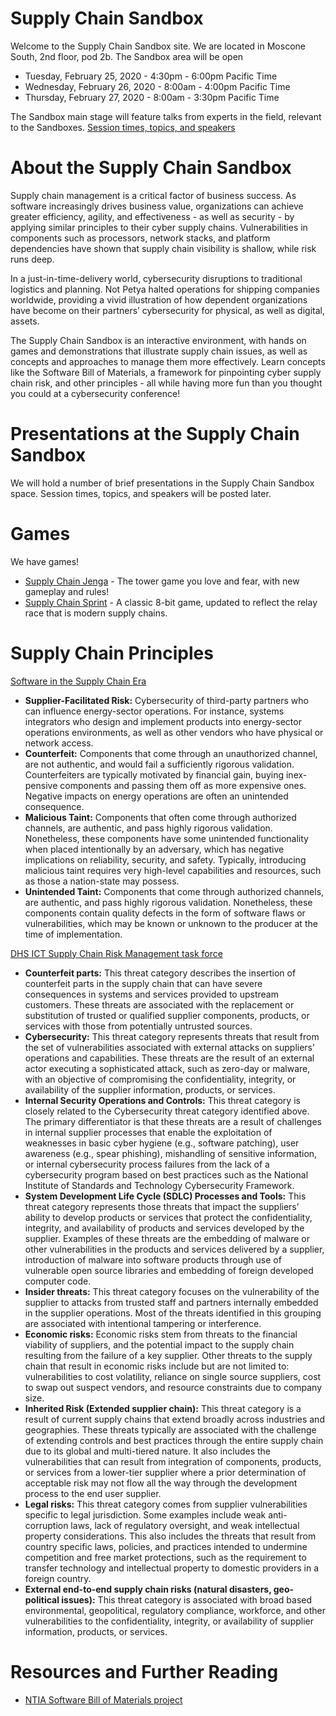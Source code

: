 # Supply Chain Sandbox
Welcome to the Supply Chain Sandbox site. We are located in Moscone South, 2nd floor, pod 2b. The Sandbox area will be open
* Tuesday, February 25, 2020 - 4:30pm - 6:00pm Pacific Time
* Wednesday, February 26, 2020 - 8:00am - 4:00pm Pacific Time
* Thursday, February 27, 2020 - 8:00am - 3:30pm Pacific Time

The Sandbox main stage will feature talks from experts in the field, relevant to the Sandboxes. [Session times, topics, and speakers](https://www.rsaconference.com/usa/agenda/full-agenda?deliveryformat=Sandbox&location=USA&year=2020)

# About the Supply Chain Sandbox
Supply chain management is a critical factor of business success. As software increasingly drives business value, organizations can achieve greater efficiency, agility, and effectiveness - as well as security - by applying similar principles to their cyber supply chains. Vulnerabilities in components such as processors, network stacks, and platform dependencies have shown that supply chain visibility is shallow, while risk runs deep.

In a just-in-time-delivery world, cybersecurity disruptions to traditional logistics and planning. Not Petya halted operations for shipping companies worldwide, providing a vivid illustration of how dependent organizations have become on their partners’ cybersecurity for physical, as well as digital, assets.

The Supply Chain Sandbox is an interactive environment, with hands on games and demonstrations that illustrate supply chain issues, as well as concepts and approaches to manage them more effectively. Learn concepts like the Software Bill of Materials, a framework for pinpointing cyber supply chain risk, and other principles - all while having more fun than you thought you could at a cybersecurity conference!

# Presentations at the Supply Chain Sandbox
We will hold a number of brief presentations in the Supply Chain Sandbox space. Session times, topics, and speakers will be posted later.

# Games
We have games! 
* [Supply Chain Jenga](https://docs.google.com/spreadsheets/d/1RXn6B1aBbPCP7gQZA-sDUOTj-nGsNMWdej_1oE3x54s/edit#gid=2135077036) - The tower game you love and fear, with new gameplay and rules!
* [Supply Chain Sprint](http://supplychainsprint.com/) - A classic 8-bit game, updated to reflect the relay race that is modern supply chains.

# Supply Chain Principles
[Software in the Supply Chain Era](https://www.atlanticcouncil.org/in-depth-research-reports/issue-brief/supply-chain-in-the-software-era/)
* **Supplier-Facilitated Risk:** Cybersecurity of third-party partners who can influence energy-sector operations. For instance, systems integrators who design and implement products into energy-sector operations environments, as well as other vendors who have physical or network access.
* **Counterfeit:** Components that come through an unauthorized channel, are not authentic, and would fail a sufficiently rigorous validation. Counterfeiters are typically motivated by financial gain, buying inex- pensive components and passing them off as more expensive ones. Negative impacts on energy operations are often an unintended consequence.
* **Malicious Taint:** Components that often come through authorized channels, are authentic, and pass highly rigorous validation. Nonetheless, these components have some unintended functionality when placed intentionally by an adversary, which has negative implications on reliability, security, and safety. Typically, introducing malicious taint requires very high-level capabilities and resources, such as those a nation-state may possess.
* **Unintended Taint:** Components that come through authorized channels, are authentic, and pass highly rigorous validation. Nonetheless, these components contain quality defects in the form of software flaws or vulnerabilities, which may be known or unknown to the producer at the time of implementation.

[DHS ICT Supply Chain Risk Management task force](https://www.cisa.gov/sites/default/files/publications/ICT%20Supply%20Chain%20Risk%20Management%20Task%20Force%20Interim%20Report%20%28FINAL%29.pdf)
* **Counterfeit parts:** This threat category describes the insertion of counterfeit parts in the supply chain that can have severe consequences in systems and services provided to upstream customers. These threats are associated with the replacement or substitution of trusted or qualified supplier components, products, or services with those from potentially untrusted sources.
* **Cybersecurity:** This threat category represents threats that result from the set of vulnerabilities associated with external attacks on suppliers’ operations and capabilities. These threats are the result of an external actor executing a sophisticated attack, such as zero-day or malware, with an objective of compromising the confidentiality, integrity, or availability of the supplier information, products, or services.
* **Internal Security Operations and Controls:** This threat category is closely related to the Cybersecurity threat category identified above. The primary differentiator is that these threats are a result of challenges in internal supplier processes that enable the exploitation of weaknesses in basic cyber hygiene (e.g., software patching), user awareness (e.g., spear phishing), mishandling of sensitive information, or internal cybersecurity process failures from the lack of a cybersecurity program based on best practices such as the National Institute of Standards and Technology Cybersecurity Framework.
* **System Development Life Cycle (SDLC) Processes and Tools:** This threat category represents those threats that impact the suppliers’ ability to develop products or services that protect the confidentiality, integrity, and availability of products and services developed by the supplier. Examples of these threats are the embedding of malware or other vulnerabilities in the products and services delivered by a supplier, introduction of malware into software products through use of vulnerable open source libraries and embedding of foreign developed computer code.
* **Insider threats:** This threat category focuses on the vulnerability of the supplier to attacks from trusted staff and partners internally embedded in the supplier operations. Most of the threats identified in this grouping are associated with intentional tampering or interference.
* **Economic risks:** Economic risks stem from threats to the financial viability of suppliers, and the potential impact to the supply chain resulting from the failure of a key supplier. Other threats to the supply chain that result in economic risks include but are not limited to: vulnerabilities to cost volatility, reliance on single source suppliers, cost to swap out suspect vendors, and resource constraints due to company size.
* **Inherited Risk (Extended supplier chain):** This threat category is a result of current supply chains that extend broadly across industries and geographies. These threats typically are associated with the challenge of extending controls and best practices through the entire supply chain due to its global and multi-tiered nature. It also includes the vulnerabilities that can result from integration of components, products, or services from a lower-tier supplier where a prior determination of acceptable risk may not flow all the way through the development process to the end user supplier.
* **Legal risks:** This threat category comes from supplier vulnerabilities specific to legal jurisdiction. Some examples include weak anti-corruption laws, lack of regulatory oversight, and weak intellectual property considerations. This also includes the threats that result from country specific laws, policies, and practices intended to undermine competition and free market protections, such as the requirement to transfer technology and intellectual property to domestic providers in a foreign country.
* **External end-to-end supply chain risks (natural disasters, geo-political issues):** This threat category is associated with broad based environmental, geopolitical, regulatory compliance, workforce, and other vulnerabilities to the confidentiality, integrity, or availability of supplier information, products, or services.

# Resources and Further Reading
* [NTIA Software Bill of Materials project](https://ntia.gov/sbom)
